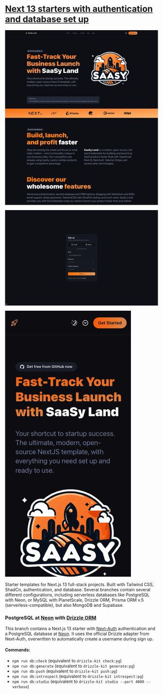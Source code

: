 # [Next 13 starters with authentication and database set up](https://saasyland.com)

![public/images/screenshots/screenshot_1](./public/images/screenshots/screenshot_1.png)

![public/images/screenshots/screenshot_2](./public/images/screenshots/screenshot_2.png)

![public/images/screenshots/screenshot_3](./public/images/screenshots/screenshot_3.png)

Starter templates for Next.js 13 full-stack projects. Built with Tailwind CSS, ShadCn, authentication, and database. Several branches contain several different configurations, including serverless databases like PostgreSQL with Neon, or MySQL with PlanetScale, Drizzle ORM, Prisma ORM v.5 (serverless-compatible), but also MongoDB and Supabase.

### PostgreSQL at [Neon](https://neon.tech) with [Drizzle ORM](https://orm.drizzle.team/)

This branch contains a Next.js 13 starter with [Next-Auth](https://next-auth.js.org/) authentication and a PostgreSQL database at [Neon](https://neon.tech). It uses the official Drizzle adapter from Next-Auth, overwritten to automatically create a username during sign up.

#### Commands:

- `npm run db:check` (equivalent to `drizzle-kit check:pg`)
- `npm run db:generate` (equivalent to `drizzle-kit generate:pg`)
- `npm run db:push` (equivalent to `drizzle-kit push:pg`)
- `npm run db:introspect` (equivalent to `drizzle-kit introspect:pg`)
- `npm run db:studio` (equivalent to `drizzle-kit studio --port 4000 --verbose`)
